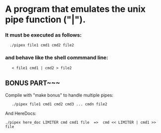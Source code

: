 # A program that emulates the unix pipe function ("|").

### It must be executed as follows:
~~~
  ./pipex file1 cmd1 cmd2 file2
~~~

### and behave like the shell commmand line:
~~~
   < file1 cmd1 | cmd2 > file2
~~~
   
## BONUS PART~~~

Compile with "make bonus" to handle multiple pipes:
~~~
   ./pipex file1 cmd1 cmd2 cmd3 ... cmdn file2
~~~
And HereDocs:
 ~~~
 ./pipex here_doc LIMITER cmd cmd1 file  =>  cmd << LIMITER | cmd1 >> file
~~~
